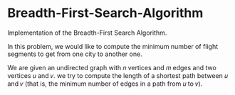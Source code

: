 # Breadth-First-Search-Algorithm
Implementation of the Breadth-First Search Algorithm.


In this problem, we would like to compute the minimum number of flight segments to get from one city to another one.

We are given an undirected graph with 𝑛 vertices and 𝑚 edges and two vertices 𝑢 and 𝑣. we try to compute the length of a shortest path between 𝑢 and 𝑣 (that is, the minimum number of edges in a path from 𝑢 to 𝑣).
